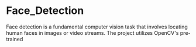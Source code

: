 # Face_Detection
 Face detection is a fundamental computer vision task that involves locating human faces in images or video streams. The project utilizes OpenCV's pre-trained
